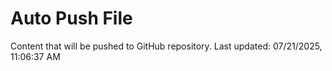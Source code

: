# Auto Push File

Content that will be pushed to GitHub repository.
Last updated: 07/21/2025, 11:06:37 AM